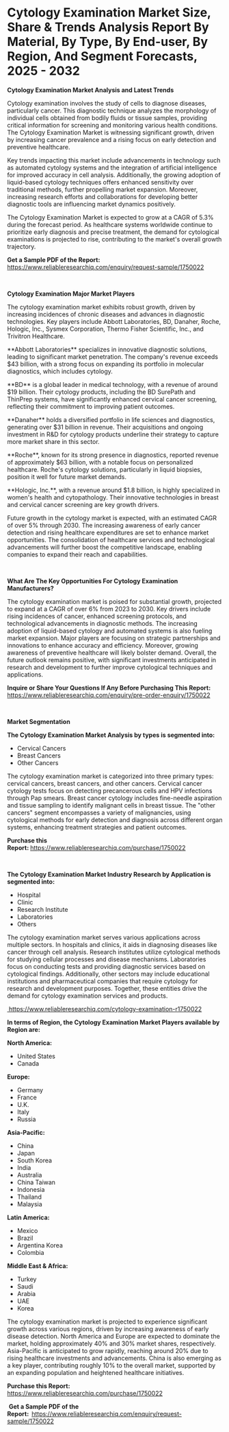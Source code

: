 <p><h1>Cytology Examination Market Size, Share & Trends Analysis Report By Material, By Type, By End-user, By Region, And Segment Forecasts, 2025 - 2032</h1></p><p><strong>Cytology Examination Market Analysis and Latest Trends</strong></p>
<p><p>Cytology examination involves the study of cells to diagnose diseases, particularly cancer. This diagnostic technique analyzes the morphology of individual cells obtained from bodily fluids or tissue samples, providing critical information for screening and monitoring various health conditions. The Cytology Examination Market is witnessing significant growth, driven by increasing cancer prevalence and a rising focus on early detection and preventive healthcare. </p><p>Key trends impacting this market include advancements in technology such as automated cytology systems and the integration of artificial intelligence for improved accuracy in cell analysis. Additionally, the growing adoption of liquid-based cytology techniques offers enhanced sensitivity over traditional methods, further propelling market expansion. Moreover, increasing research efforts and collaborations for developing better diagnostic tools are influencing market dynamics positively.</p><p>The Cytology Examination Market is expected to grow at a CAGR of 5.3% during the forecast period. As healthcare systems worldwide continue to prioritize early diagnosis and precise treatment, the demand for cytological examinations is projected to rise, contributing to the market's overall growth trajectory.</p></p>
<p><strong>Get a Sample PDF of the Report:&nbsp;</strong> <a href="https://www.reliableresearchiq.com/enquiry/request-sample/1750022?utm_campaign=2481&utm_medium=2&utm_source=Github&utm_content=ia&utm_term=12042025&utm_id=cytology-examination">https://www.reliableresearchiq.com/enquiry/request-sample/1750022</a></p>
<p>&nbsp;</p>
<p><strong>Cytology Examination Major Market Players</strong></p>
<p><p>The cytology examination market exhibits robust growth, driven by increasing incidences of chronic diseases and advances in diagnostic technologies. Key players include Abbott Laboratories, BD, Danaher, Roche, Hologic, Inc., Sysmex Corporation, Thermo Fisher Scientific, Inc., and Trivitron Healthcare.</p><p>**Abbott Laboratories** specializes in innovative diagnostic solutions, leading to significant market penetration. The company's revenue exceeds $43 billion, with a strong focus on expanding its portfolio in molecular diagnostics, which includes cytology.</p><p>**BD** is a global leader in medical technology, with a revenue of around $19 billion. Their cytology products, including the BD SurePath and ThinPrep systems, have significantly enhanced cervical cancer screening, reflecting their commitment to improving patient outcomes.</p><p>**Danaher** holds a diversified portfolio in life sciences and diagnostics, generating over $31 billion in revenue. Their acquisitions and ongoing investment in R&D for cytology products underline their strategy to capture more market share in this sector.</p><p>**Roche**, known for its strong presence in diagnostics, reported revenue of approximately $63 billion, with a notable focus on personalized healthcare. Roche's cytology solutions, particularly in liquid biopsies, position it well for future market demands.</p><p>**Hologic, Inc.**, with a revenue around $1.8 billion, is highly specialized in women's health and cytopathology. Their innovative technologies in breast and cervical cancer screening are key growth drivers.</p><p>Future growth in the cytology market is expected, with an estimated CAGR of over 5% through 2030. The increasing awareness of early cancer detection and rising healthcare expenditures are set to enhance market opportunities. The consolidation of healthcare services and technological advancements will further boost the competitive landscape, enabling companies to expand their reach and capabilities.</p></p>
<p>&nbsp;</p>
<p><strong>What Are The Key Opportunities For Cytology Examination Manufacturers?</strong></p>
<p><p>The cytology examination market is poised for substantial growth, projected to expand at a CAGR of over 6% from 2023 to 2030. Key drivers include rising incidences of cancer, enhanced screening protocols, and technological advancements in diagnostic methods. The increasing adoption of liquid-based cytology and automated systems is also fueling market expansion. Major players are focusing on strategic partnerships and innovations to enhance accuracy and efficiency. Moreover, growing awareness of preventive healthcare will likely bolster demand. Overall, the future outlook remains positive, with significant investments anticipated in research and development to further improve cytological techniques and applications.</p></p>
<p><strong>Inquire or Share Your Questions If Any Before Purchasing This Report:</strong> <a href="https://www.reliableresearchiq.com/enquiry/pre-order-enquiry/1750022?utm_campaign=2481&utm_medium=2&utm_source=Github&utm_content=ia&utm_term=12042025&utm_id=cytology-examination">https://www.reliableresearchiq.com/enquiry/pre-order-enquiry/1750022</a></p>
<p>&nbsp;</p>
<p><strong>Market Segmentation</strong></p>
<p><strong>The Cytology Examination Market Analysis by types is segmented into:</strong></p>
<p><ul><li>Cervical Cancers</li><li>Breast Cancers</li><li>Other Cancers</li></ul></p>
<p><p>The cytology examination market is categorized into three primary types: cervical cancers, breast cancers, and other cancers. Cervical cancer cytology tests focus on detecting precancerous cells and HPV infections through Pap smears. Breast cancer cytology includes fine-needle aspiration and tissue sampling to identify malignant cells in breast tissue. The "other cancers" segment encompasses a variety of malignancies, using cytological methods for early detection and diagnosis across different organ systems, enhancing treatment strategies and patient outcomes.</p></p>
<p><strong>Purchase this Report:&nbsp;</strong><a href="https://www.reliableresearchiq.com/purchase/1750022?utm_campaign=2481&utm_medium=2&utm_source=Github&utm_content=ia&utm_term=12042025&utm_id=cytology-examination">https://www.reliableresearchiq.com/purchase/1750022</a></p>
<p>&nbsp;</p>
<p><strong>The Cytology Examination Market Industry Research by Application is segmented into:</strong></p>
<p><ul><li>Hospital</li><li>Clinic</li><li>Research Institute</li><li>Laboratories</li><li>Others</li></ul></p>
<p><p>The cytology examination market serves various applications across multiple sectors. In hospitals and clinics, it aids in diagnosing diseases like cancer through cell analysis. Research institutes utilize cytological methods for studying cellular processes and disease mechanisms. Laboratories focus on conducting tests and providing diagnostic services based on cytological findings. Additionally, other sectors may include educational institutions and pharmaceutical companies that require cytology for research and development purposes. Together, these entities drive the demand for cytology examination services and products.</p></p>
<p><a href="https://www.reliableresearchiq.com/cytology-examination-r1750022?utm_campaign=2481&utm_medium=2&utm_source=Github&utm_content=ia&utm_term=12042025&utm_id=cytology-examination">&nbsp;https://www.reliableresearchiq.com/cytology-examination-r1750022</a></p>
<p><strong>In terms of Region, the Cytology Examination Market Players available by Region are:</strong></p>
<p>
    <p> <strong> North America: </strong>
        <ul>
            <li>United States</li>
            <li>Canada</li>
        </ul>
        </p> 
    <p> <strong> Europe: </strong>
        <ul>
            <li>Germany</li>
            <li>France</li>
            <li>U.K.</li>
            <li>Italy</li>
            <li>Russia</li>
        </ul>
        </p> 
    <p> <strong> Asia-Pacific: </strong>
        <ul>
            <li>China</li>
            <li>Japan</li>
            <li>South Korea</li>
            <li>India</li>
            <li>Australia</li>
            <li>China Taiwan</li>
            <li>Indonesia</li>
            <li>Thailand</li>
            <li>Malaysia</li>
        </ul>
        </p> 
    <p> <strong> Latin America: </strong>
        <ul>
            <li>Mexico</li>
            <li>Brazil</li>
            <li>Argentina Korea</li>
            <li>Colombia</li>
        </ul>
        </p> 
    <p> <strong> Middle East & Africa: </strong>
        <ul>
            <li>Turkey</li>
            <li>Saudi</li>
            <li>Arabia</li>
            <li>UAE</li>
            <li>Korea</li>
        </ul>
    </p>
    </p>
<p><p>The cytology examination market is projected to experience significant growth across various regions, driven by increasing awareness of early disease detection. North America and Europe are expected to dominate the market, holding approximately 40% and 30% market shares, respectively. Asia-Pacific is anticipated to grow rapidly, reaching around 20% due to rising healthcare investments and advancements. China is also emerging as a key player, contributing roughly 10% to the overall market, supported by an expanding population and heightened healthcare initiatives.</p></p>
<p><strong>Purchase this Report: </strong><a href="https://www.reliableresearchiq.com/purchase/1750022?utm_campaign=2481&utm_medium=2&utm_source=Github&utm_content=ia&utm_term=12042025&utm_id=cytology-examination">https://www.reliableresearchiq.com/purchase/1750022</a></p>
<p>&nbsp;<strong>Get a Sample PDF of the Report:&nbsp;&nbsp;</strong><a href="https://www.reliableresearchiq.com/enquiry/request-sample/1750022?utm_campaign=2481&utm_medium=2&utm_source=Github&utm_content=ia&utm_term=12042025&utm_id=cytology-examination">https://www.reliableresearchiq.com/enquiry/request-sample/1750022</a></p>
<p><strong></strong></p>
<p><p></p><p></p><p></p></p>